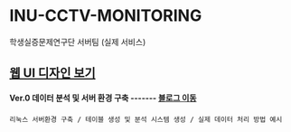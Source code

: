 # INU-CCTV-MONITORING
학생실증문제연구단 서버팀 (실제 서비스)


## [웹 UI 디자인 보기](https://xd.adobe.com/view/79ae8318-50e5-4c7e-8e22-1c75f084cef8-2cfd/)
#### Ver.0 데이터 분석 및 서버 환경 구축 ------- [블로그 이동](https://seohyun-kim.github.io/CCTV.ver.4.1/)
```
리눅스 서버환경 구축 / 테이블 생성 및 분석 시스템 생성 / 실제 데이터 처리 방법 예시
```
